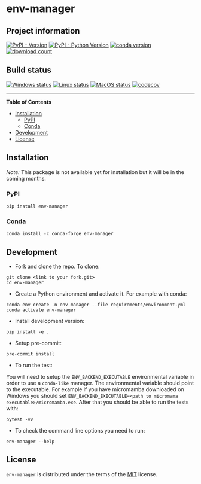 # env-manager

## Project information
[![PyPI - Version](https://img.shields.io/pypi/v/env-manager.svg)](https://pypi.org/project/env-manager)
[![PyPI - Python Version](https://img.shields.io/pypi/pyversions/env-manager.svg)](https://pypi.org/project/env-manager)
[![conda version](https://img.shields.io/conda/vn/conda-forge/env-manager.svg)](https://www.anaconda.com/conda-forge/env-manager)
[![download count](https://img.shields.io/conda/dn/conda-forge/env-manager.svg)](https://www.anaconda.com/conda-forge/env-manager)

## Build status
[![Windows status](https://github.com/spyder-ide/env-manager/workflows/Windows%20tests/badge.svg)](https://github.com/spyder-ide/env-manager/actions?query=workflow%3A%22Windows+tests%22)
[![Linux status](https://github.com/spyder-ide/env-manager/workflows/Linux%20tests/badge.svg)](https://github.com/spyder-ide/env-manager/actions?query=workflow%3A%22Linux+tests%22)
[![MacOS status](https://github.com/spyder-ide/env-manager/workflows/Macos%20tests/badge.svg)](https://github.com/spyder-ide/env-manager/actions?query=workflow%3A%22Macos+tests%22)
[![codecov](https://codecov.io/gh/spyder-ide/env-manager/branch/main/graph/badge.svg?token=H2GZWHIL43)](https://codecov.io/gh/spyder-ide/env-manager)

-----

**Table of Contents**

- [Installation](#installation)
    - [PyPI](#pypi)
    - [Conda](#conda)
- [Development](#development)
- [License](#license)

## Installation

*Note:* This package is not available yet for installation but it will be in the coming months.

### PyPI

```console
pip install env-manager
```

### Conda

```console
conda install -c conda-forge env-manager
```

## Development

* Fork and clone the repo. To clone:

```console
git clone <link to your fork.git>
cd env-manager
```

* Create a Python environment and activate it. For example with conda:

```console
conda env create -n env-manager --file requirements/environment.yml
conda activate env-manager
```

* Install development version:

```console
pip install -e .
```

* Setup pre-commit:

```console
pre-commit install
```

* To run the test:

You will need to setup the `ENV_BACKEND_EXECUTABLE` environmental variable in order to use a `conda-like` manager. The environmental variable should point to the executable. For example if you have micromamba downloaded on Windows you should set `ENV_BACKEND_EXECUTABLE=<path to micromama executable>/micromamba.exe`. After that you should be able to run the tests with:

```console
pytest -vv
```

* To check the command line options you need to run:

```console
env-manager --help
```

## License

`env-manager` is distributed under the terms of the [MIT](https://spdx.org/licenses/MIT.html) license.
